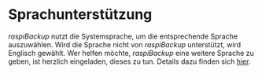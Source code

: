 # Sprachunterstützung

*raspiBackup* nutzt die Systemsprache, um die entsprechende Sprache auszuwählen.
Wird die Sprache nicht von *raspiBackup* unterstützt, wird Englisch gewählt. Wer
helfen möchte, *raspiBackup* eine weitere Sprache zu geben, ist herzlich eingeladen,
dieses zu tun. Details dazu finden sich [hier](../local-language-support-for-languages-other-than-de-and-en-l10n.md).

[.status]: done
[.source]: https://linux-tips-and-tricks.de/de/raspibackupcategoried/603-raspibackup-local-language-support-for-languages-other-than-de-and-en-l10n
